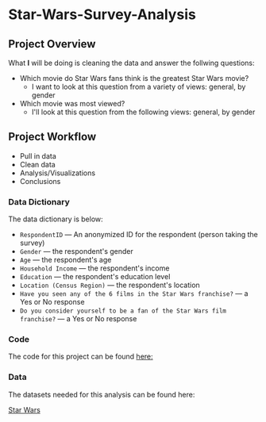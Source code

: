 # Star-Wars-Survey-Analysis

## Project Overview

What **I** will be doing is cleaning the data and answer the follwing questions:
- Which movie do Star Wars fans think is the greatest Star Wars movie?
    * I want to look at this question from a variety of views: general, by gender
- Which movie was most viewed?
    * I'll look at this question from the following views: general, by gender
    
## Project Workflow
- Pull in data
- Clean data
- Analysis/Visualizations
- Conclusions

### Data Dictionary
The data dictionary is below:

- `RespondentID` — An anonymized ID for the respondent (person taking the survey)
- `Gender` — the respondent's gender
- `Age` — the respondent's age
- `Household Income` — the respondent's income
- `Education` — the respondent's education level
- `Location (Census Region)` — the respondent's location
- `Have you seen any of the 6 films in the Star Wars franchise?` — a Yes or No response
- `Do you consider yourself to be a fan of the Star Wars film franchise?` — a Yes or No response

### Code

The code for this project can be found [here:](https://github.com/Drewsky33/Star-Wars-Survey-Analysis/blob/main/Cleaning%20and%20Analyzing%20Star%20Wars%20Survey%20Data.ipynb)


### Data

The datasets needed for this analysis can be found here:

[Star Wars](https://github.com/fivethirtyeight/data/tree/master/star-wars-survey)
